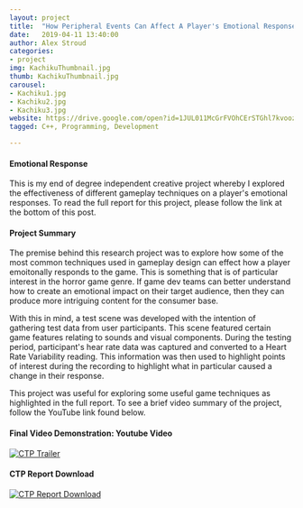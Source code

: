```yaml
---
layout: project
title:  "How Peripheral Events Can Affect A Player's Emotional Responses - CTP Project"
date:   2019-04-11 13:40:00
author: Alex Stroud
categories:
- project
img: KachikuThumbnail.jpg
thumb: KachikuThumbnail.jpg
carousel:
- Kachiku1.jpg
- Kachiku2.jpg
- Kachiku3.jpg
website: https://drive.google.com/open?id=1JUL011McGrFVOhCErSTGhl7kvoozzE2l
tagged: C++, Programming, Development

---
```


#### Emotional Response

This is my end of degree independent creative project whereby I explored the effectiveness of different gameplay techniques on a player's emotional responses. To read the full report for this project, please follow the link at the bottom of this post.


#### Project Summary

The premise behind this research project was to explore how some of the most common techniques used in gameplay design can effect how a player emoitonally responds to the game. This is something that is of particular interest in the horror game genre. If game dev teams can better understand how to create an emotional impact on their target audience, then they can produce more intriguing content for the consumer base.

With this in mind, a test scene was developed with the intention of gathering test data from user participants. This scene featured certain game features relating to sounds and visual components. During the testing period, participant's hear rate data was captured and converted to a Heart Rate Variability reading. This information was then used to highlight points of interest during the recording to highlight what in particular caused a change in their response.

This project was useful for exploring some useful game techniques as highlighted in the full report. To see a brief video summary of the project, follow the YouTube link found below.


#### Final Video Demonstration: Youtube Video
[![CTP Trailer](https://img.youtube.com/vi/cFXJSyragb4/0.jpg)](https://youtu.be/cFXJSyragb4 "CTP Trailer")

#### CTP Report Download
[![CTP Report Download](https://i.gyazo.com/3d93ba6d8c26d2a68721773d14f5ec5b.png)](https://drive.google.com/open?id=1JUL011McGrFVOhCErSTGhl7kvoozzE2l "Kachiku64 Trailer")



